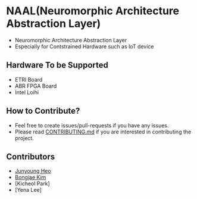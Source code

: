 # NAAL(Neuromorphic Architecture Abstraction Layer)
- Neuromorphic Architecture Abstraction Layer
- Especially for Contstrained Hardware such as IoT device

## Hardware To be Supported
- ETRI Board
- ABR FPGA Board
- Intel Loihi

## How to Contribute?
- Feel free to create issues/pull-requests if you have any issues.
- Please read [CONTRIBUTING.md](CONTRIBUTING.md) if you are interested in contributing the project.

## Contributors
- [Junyoung Heo](https://github.com/jyheo)
- [Bongjae Kim](https://sites.google.com/view/sunmmon-ssrlab/)
- [Kicheol Park]
- [Yena Lee]

